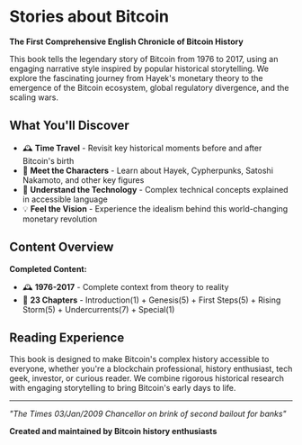 # Stories about Bitcoin

**The First Comprehensive English Chronicle of Bitcoin History**

This book tells the legendary story of Bitcoin from 1976 to 2017, using an engaging narrative style inspired by popular historical storytelling. We explore the fascinating journey from Hayek's monetary theory to the emergence of the Bitcoin ecosystem, global regulatory divergence, and the scaling wars.

## What You'll Discover

- 🕰️ **Time Travel** - Revisit key historical moments before and after Bitcoin's birth
- 👥 **Meet the Characters** - Learn about Hayek, Cypherpunks, Satoshi Nakamoto, and other key figures
- 🔧 **Understand the Technology** - Complex technical concepts explained in accessible language
- 💡 **Feel the Vision** - Experience the idealism behind this world-changing monetary revolution

## Content Overview

**Completed Content:**
- 🕰️ **1976-2017** - Complete context from theory to reality
- 📖 **23 Chapters** - Introduction(1) + Genesis(5) + First Steps(5) + Rising Storm(5) + Undercurrents(7) + Special(1)

## Reading Experience

This book is designed to make Bitcoin's complex history accessible to everyone, whether you're a blockchain professional, history enthusiast, tech geek, investor, or curious reader. We combine rigorous historical research with engaging storytelling to bring Bitcoin's early days to life.

---

*"The Times 03/Jan/2009 Chancellor on brink of second bailout for banks"*

**Created and maintained by Bitcoin history enthusiasts**